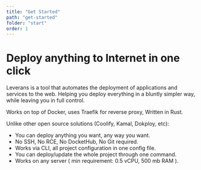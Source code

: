 ```yaml
---
title: "Get Started"
path: "get-started"
folder: "start"
order: 1
---
```


# Deploy anything to Internet in one click

Leverans is a tool that automates the deployment of applications and services to the web.
Helping you deploy everything in a bluntly simpler way, while leaving you in full control.

Works on top of Docker, uses Traefik for reverse proxy, Written in Rust.

Unlike other open source solutions (Coolify, Kamal, Dokploy, etc):

- You can deploy anything you want, any way you want.
- No SSH, No RCE, No DocketHub, No Git required.
- Works via CLI, all project configuration in one config file.
- You can deploy/update the whole project through one command.
- Works on any server ( min requirement: 0.5 vCPU, 500 mb RAM ).
